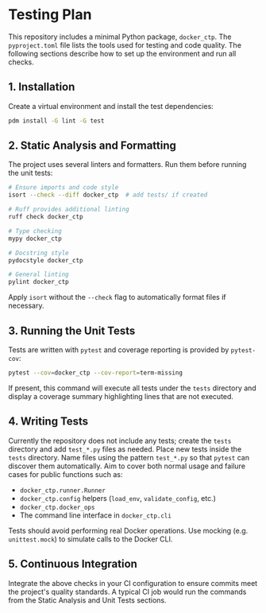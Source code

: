 # Testing Plan

This repository includes a minimal Python package, `docker_ctp`. The
`pyproject.toml` file lists the tools used for testing and code quality.
The following sections describe how to set up the environment and run all
checks.

## 1. Installation

Create a virtual environment and install the test dependencies:

```bash
pdm install -G lint -G test
```

## 2. Static Analysis and Formatting

The project uses several linters and formatters. Run them before running the
unit tests:

```bash
# Ensure imports and code style
isort --check --diff docker_ctp  # add tests/ if created

# Ruff provides additional linting
ruff check docker_ctp

# Type checking
mypy docker_ctp

# Docstring style
pydocstyle docker_ctp

# General linting
pylint docker_ctp
```

Apply `isort` without the `--check` flag to automatically format files if necessary.

## 3. Running the Unit Tests

Tests are written with `pytest` and coverage reporting is provided by
`pytest-cov`:

```bash
pytest --cov=docker_ctp --cov-report=term-missing
```

If present, this command will execute all tests under the `tests` directory and display a coverage summary highlighting lines that are not executed.

## 4. Writing Tests

Currently the repository does not include any tests; create the `tests` directory and add `test_*.py` files as needed.
Place new tests inside the `tests` directory. Name files using the pattern
`test_*.py` so that `pytest` can discover them automatically. Aim to cover both
normal usage and failure cases for public functions such as:

- `docker_ctp.runner.Runner`
- `docker_ctp.config` helpers (`load_env`, `validate_config`, etc.)
- `docker_ctp.docker_ops`
- The command line interface in `docker_ctp.cli`

Tests should avoid performing real Docker operations. Use mocking (e.g.
`unittest.mock`) to simulate calls to the Docker CLI.

## 5. Continuous Integration

Integrate the above checks in your CI configuration to ensure commits meet the
project's quality standards. A typical CI job would run the commands from the
Static Analysis and Unit Tests sections.
